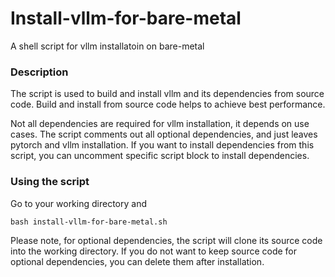 # Install-vllm-for-bare-metal
A shell script for vllm installatoin on bare-metal


###  Description
The script is used to build and install vllm and its dependencies from source code. Build and install from source code helps to achieve best performance. 

Not all dependencies are required for vllm installation, it depends on use cases. The script comments out all optional dependencies, and just leaves pytorch and vllm installation. If you want to install dependencies from this script, you can uncomment specific script block to install dependencies.

### Using the script
Go to your working directory and 
```
bash install-vllm-for-bare-metal.sh
```
Please note, for optional dependencies, the script will clone its source code into the working directory. If you do not want to keep source code for optional dependencies, you can delete them after installation.